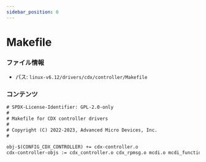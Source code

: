 ```yaml
---
sidebar_position: 6
---
```

# Makefile

### ファイル情報

- パス: `linux-v6.12/drivers/cdx/controller/Makefile`

### コンテンツ

```txt
# SPDX-License-Identifier: GPL-2.0-only
#
# Makefile for CDX controller drivers
#
# Copyright (C) 2022-2023, Advanced Micro Devices, Inc.
#

obj-$(CONFIG_CDX_CONTROLLER) += cdx-controller.o
cdx-controller-objs := cdx_controller.o cdx_rpmsg.o mcdi.o mcdi_functions.o

```
